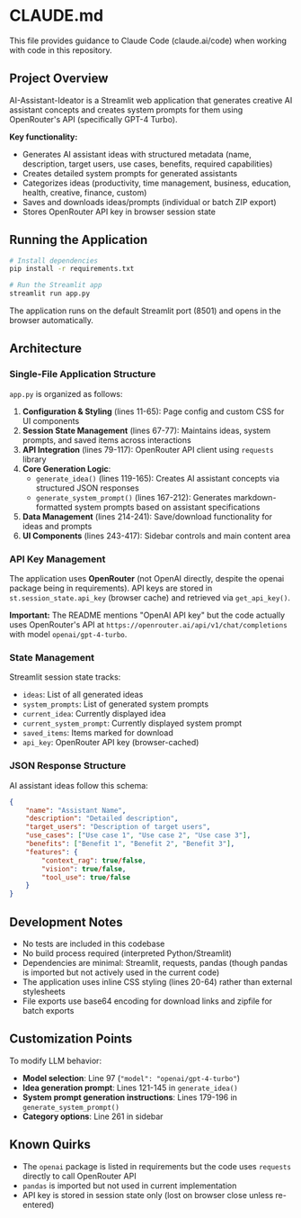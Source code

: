 # CLAUDE.md

This file provides guidance to Claude Code (claude.ai/code) when working with code in this repository.

## Project Overview

AI-Assistant-Ideator is a Streamlit web application that generates creative AI assistant concepts and creates system prompts for them using OpenRouter's API (specifically GPT-4 Turbo).

**Key functionality:**
- Generates AI assistant ideas with structured metadata (name, description, target users, use cases, benefits, required capabilities)
- Creates detailed system prompts for generated assistants
- Categorizes ideas (productivity, time management, business, education, health, creative, finance, custom)
- Saves and downloads ideas/prompts (individual or batch ZIP export)
- Stores OpenRouter API key in browser session state

## Running the Application

```bash
# Install dependencies
pip install -r requirements.txt

# Run the Streamlit app
streamlit run app.py
```

The application runs on the default Streamlit port (8501) and opens in the browser automatically.

## Architecture

### Single-File Application Structure

`app.py` is organized as follows:

1. **Configuration & Styling** (lines 11-65): Page config and custom CSS for UI components
2. **Session State Management** (lines 67-77): Maintains ideas, system prompts, and saved items across interactions
3. **API Integration** (lines 79-117): OpenRouter API client using `requests` library
4. **Core Generation Logic**:
   - `generate_idea()` (lines 119-165): Creates AI assistant concepts via structured JSON responses
   - `generate_system_prompt()` (lines 167-212): Generates markdown-formatted system prompts based on assistant specifications
5. **Data Management** (lines 214-241): Save/download functionality for ideas and prompts
6. **UI Components** (lines 243-417): Sidebar controls and main content area

### API Key Management

The application uses **OpenRouter** (not OpenAI directly, despite the openai package being in requirements). API keys are stored in `st.session_state.api_key` (browser cache) and retrieved via `get_api_key()`.

**Important:** The README mentions "OpenAI API key" but the code actually uses OpenRouter's API at `https://openrouter.ai/api/v1/chat/completions` with model `openai/gpt-4-turbo`.

### State Management

Streamlit session state tracks:
- `ideas`: List of all generated ideas
- `system_prompts`: List of generated system prompts
- `current_idea`: Currently displayed idea
- `current_system_prompt`: Currently displayed system prompt
- `saved_items`: Items marked for download
- `api_key`: OpenRouter API key (browser-cached)

### JSON Response Structure

AI assistant ideas follow this schema:
```json
{
    "name": "Assistant Name",
    "description": "Detailed description",
    "target_users": "Description of target users",
    "use_cases": ["Use case 1", "Use case 2", "Use case 3"],
    "benefits": ["Benefit 1", "Benefit 2", "Benefit 3"],
    "features": {
        "context_rag": true/false,
        "vision": true/false,
        "tool_use": true/false
    }
}
```

## Development Notes

- No tests are included in this codebase
- No build process required (interpreted Python/Streamlit)
- Dependencies are minimal: Streamlit, requests, pandas (though pandas is imported but not actively used in the current code)
- The application uses inline CSS styling (lines 20-64) rather than external stylesheets
- File exports use base64 encoding for download links and zipfile for batch exports

## Customization Points

To modify LLM behavior:
- **Model selection**: Line 97 (`"model": "openai/gpt-4-turbo"`)
- **Idea generation prompt**: Lines 121-145 in `generate_idea()`
- **System prompt generation instructions**: Lines 179-196 in `generate_system_prompt()`
- **Category options**: Line 261 in sidebar

## Known Quirks

- The `openai` package is listed in requirements but the code uses `requests` directly to call OpenRouter API
- `pandas` is imported but not used in current implementation
- API key is stored in session state only (lost on browser close unless re-entered)

